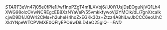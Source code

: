 $START$3eVn47j05e0fPIe1i/wf1npPZgT4m1LXVbj6/iJ0iYUsjDsEOguNjVQ1Lh4XWG98olcOVwNCREgcEB8XzNYaVeP/55vmkkfywoVj2YMClk/dL/7gnXrcaIkcjwD9D1/JQW42CMs+h2uheH4hoZxEGKk30z+Ztzz4A8hlLwJbCCC6eoUhCXldYNpeWTCPVMXE0QFlyEPO6wDiLD4eO25glQ==$END$